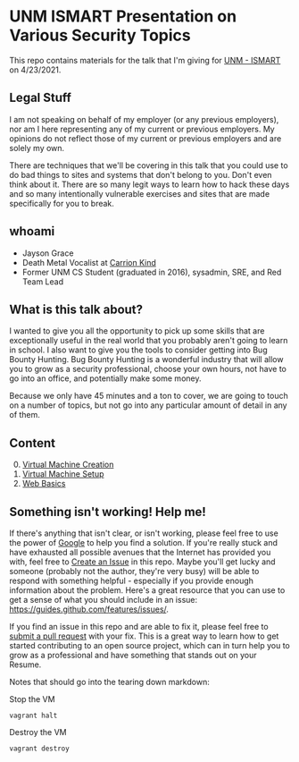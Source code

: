 # UNM ISMART Presentation on Various Security Topics

This repo contains materials for the talk that I'm giving for [UNM - ISMART](https://www.instagram.com/ismartunm) on 4/23/2021.

## Legal Stuff
I am not speaking on behalf of my employer (or any previous employers), nor am I here representing any of my current or previous employers.
My opinions do not reflect those of my current or previous employers and are solely my own.

There are techniques that we'll be covering in this talk that you could use to do bad things to sites and systems that don't belong to you. Don't even think about it. There are so many legit ways to learn how to hack these days and so many intentionally vulnerable exercises and sites that are made specifically for you to break.

## whoami
* Jayson Grace
* Death Metal Vocalist at [Carrion Kind](https://open.spotify.com/artist/7cglUsJDT5ZpEf9ySwoX3X)
* Former UNM CS Student (graduated in 2016), sysadmin, SRE, and Red Team Lead

## What is this talk about?
I wanted to give you all the opportunity to pick up some skills that are exceptionally useful in the real world that you probably aren't going to learn in school. I also want to give you the tools to consider getting into Bug Bounty Hunting. Bug Bounty Hunting is a wonderful industry that will allow you to grow as a security professional, choose your own hours, not have to go into an office, and potentially make some money. 

Because we only have 45 minutes and a ton to cover, we are going to touch on a number of topics, but not go into any particular amount of detail in any of them. 

## Content
0. [Virtual Machine Creation](0_vm_create.md)
1. [Virtual Machine Setup](1_vm_setup.md)
2. [Web Basics](2_web_basics.md)

## Something isn't working! Help me!
If there's anything that isn't clear, or isn't working, please feel free to use the power of [Google](https://google.com) to help you find a solution. If you're really stuck and have exhausted all possible avenues that the Internet has provided you with, feel free to [Create an Issue](https://docs.github.com/en/github/managing-your-work-on-github/creating-an-issue) in this repo. Maybe you'll get lucky and someone (probably not the author, they're very busy) will be able to respond with something helpful - especially if you provide enough information about the problem. Here's a great resource that you can use to get a sense of what you should include in an issue: https://guides.github.com/features/issues/.

If you find an issue in this repo and are able to fix it, please feel free to [submit a pull request](https://docs.github.com/en/desktop/contributing-and-collaborating-using-github-desktop/creating-an-issue-or-pull-request#creating-a-pull-request) with your fix. This is a great way to learn how to get started contributing to an open source project, which can in turn help you to grow as a professional and have something that stands out on your Resume.

Notes that should go into the tearing down markdown:

Stop the VM
```
vagrant halt
```

Destroy the VM
```
vagrant destroy
```